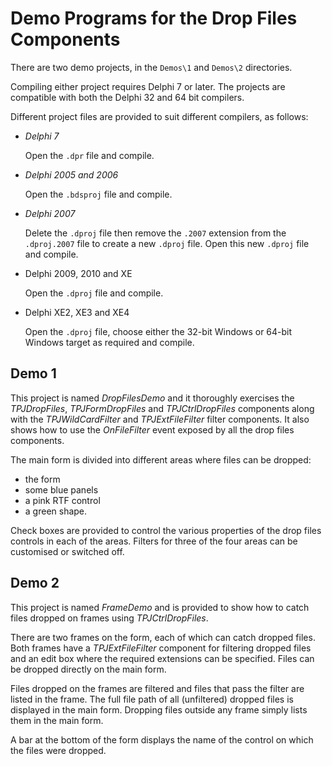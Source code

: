 # Demo Programs for the Drop Files Components

There are two demo projects, in the `Demos\1` and `Demos\2` directories.

Compiling either project requires Delphi 7 or later. The projects are compatible with both the Delphi 32 and 64 bit compilers.

Different project files are provided to suit different compilers, as follows:

* _Delphi 7_

  Open the `.dpr` file and compile.

* _Delphi 2005 and 2006_

  Open the `.bdsproj` file and compile.

* _Delphi 2007_

  Delete the `.dproj` file then remove the `.2007` extension from the `.dproj.2007` file to create a new `.dproj` file. Open this new `.dproj` file and compile.

* Delphi 2009, 2010 and XE

  Open the `.dproj` file and compile.

* Delphi XE2, XE3 and XE4

  Open the `.dproj` file, choose either the 32-bit Windows or 64-bit Windows target as required and compile.

## Demo 1

This project is named _DropFilesDemo_ and it thoroughly exercises the _TPJDropFiles_, _TPJFormDropFiles_ and _TPJCtrlDropFiles_ components along with the _TPJWildCardFilter_ and _TPJExtFileFilter_ filter components. It also shows how to use the _OnFileFilter_ event exposed by all the drop files components.

The main form is divided into different areas where files can be dropped:

* the form
* some blue panels
* a pink RTF control
* a green shape.

Check boxes are provided to control the various properties of the drop files controls in each of the areas. Filters for three of the four areas can be customised or switched off.

## Demo 2

This project is named _FrameDemo_ and is provided to show how to catch files dropped on frames using _TPJCtrlDropFiles_.

There are two frames on the form, each of which can catch dropped files. Both frames have a _TPJExtFileFilter_ component for filtering dropped files and an edit box where the required extensions can be specified. Files can be dropped directly on the main form.

Files dropped on the frames are filtered and files that pass the filter are listed in the frame. The full file path of all (unfiltered) dropped files is displayed in the main form. Dropping files outside any frame simply lists them in the main form.

A bar at the bottom of the form displays the name of the control on which the files were dropped.

